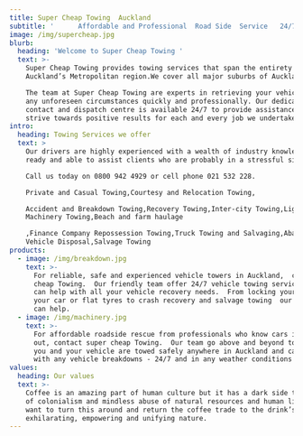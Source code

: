 ```yaml
---
title: Super Cheap Towing  Auckland
subtitle: '      Affordable and Professional  Road Side  Service   24/7 ! !                             Free Phone 0800 942 49 29 Mobile : 021  532 228'
image: /img/supercheap.jpg
blurb:
  heading: 'Welcome to Super Cheap Towing '
  text: >-
    Super Cheap Towing provides towing services that span the entirety of
    Auckland’s Metropolitan region.We cover all major suburbs of Auckland. 

    The team at Super Cheap Towing are experts in retrieving your vehicle from
    any unforeseen circumstances quickly and professionally. Our dedicated
    contact and dispatch centre is available 24/7 to provide assistance and
    strive towards positive results for each and every job we undertake.
intro:
  heading: Towing Services we offer
  text: >
    Our drivers are highly experienced with a wealth of industry knowledge,
    ready and able to assist clients who are probably in a stressful situation.

    Call us today on 0800 942 4929 or cell phone 021 532 228.

    Private and Casual Towing,Courtesy and Relocation Towing,

    Accident and Breakdown Towing,Recovery Towing,Inter-city Towing,Light
    Machinery Towing,Beach and farm haulage

    ,Finance Company Repossession Towing,Truck Towing and Salvaging,Abandoned
    Vehicle Disposal,Salvage Towing
products:
  - image: /img/breakdown.jpg
    text: >-
      For reliable, safe and experienced vehicle towers in Auckland,  call super
      cheap Towing.  Our friendly team offer 24/7 vehicle towing services and
      can help with all your vehicle recovery needs.  From locking your keys in
      your car or flat tyres to crash recovery and salvage towing  our experts
      can help. 
  - image: /img/machinery.jpg
    text: >-
      For affordable roadside rescue from professionals who know cars inside and
      out, contact super cheap Towing.  Our team go above and beyond to ensure
      you and your vehicle are towed safely anywhere in Auckland and can assist
      with any vehicle breakdowns - 24/7 and in any weather conditions!
values:
  heading: Our values
  text: >-
    Coffee is an amazing part of human culture but it has a dark side too – one
    of colonialism and mindless abuse of natural resources and human lives. We
    want to turn this around and return the coffee trade to the drink’s
    exhilarating, empowering and unifying nature.
---
```


